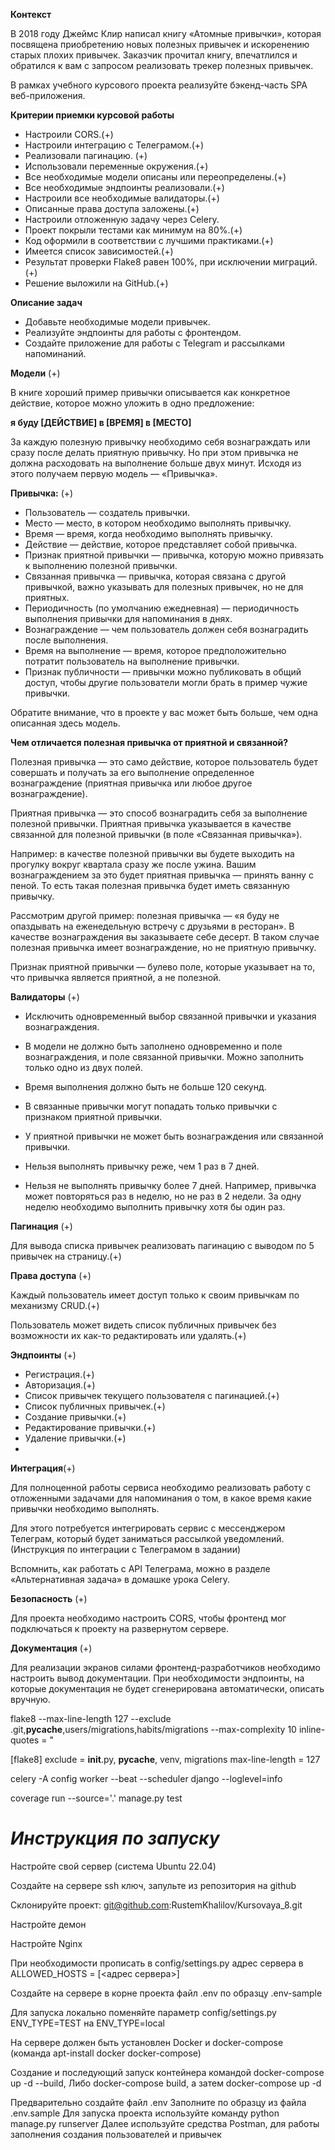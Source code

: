 **Контекст**

В 2018 году Джеймс Клир написал книгу «Атомные привычки», которая посвящена приобретению новых полезных привычек и искоренению старых плохих привычек. Заказчик прочитал книгу, впечатлился и обратился к вам с запросом реализовать трекер полезных привычек.

В рамках учебного курсового проекта реализуйте бэкенд-часть SPA веб-приложения.

**Критерии приемки курсовой работы**
- Настроили CORS.(+)
- Настроили интеграцию с Телеграмом.(+)
- Реализовали пагинацию. (+)
- Использовали переменные окружения.(+)
- Все необходимые модели описаны или переопределены.(+)
- Все необходимые эндпоинты реализовали.(+)
- Настроили все необходимые валидаторы.(+)
- Описанные права доступа заложены.(+)
- Настроили отложенную задачу через Celery.
- Проект покрыли тестами как минимум на 80%.(+)
- Код оформили в соответствии с лучшими практиками.(+)
- Имеется список зависимостей.(+)
- Результат проверки Flake8 равен 100%, при исключении миграций.(+)
- Решение выложили на GitHub.(+)

**Описание задач**

- Добавьте необходимые модели привычек.
- Реализуйте эндпоинты для работы с фронтендом.
- Создайте приложение для работы с Telegram и рассылками напоминаний.

**Модели** (+)

В книге хороший пример привычки описывается как конкретное действие, которое можно уложить в одно предложение:

**я буду [ДЕЙСТВИЕ] в [ВРЕМЯ] в [МЕСТО]**

За каждую полезную привычку необходимо себя вознаграждать или сразу после делать приятную привычку. Но при этом привычка не должна расходовать на выполнение больше двух минут. Исходя из этого получаем первую модель — «Привычка».

**Привычка:** (+)

- Пользователь — создатель привычки.
- Место — место, в котором необходимо выполнять привычку.
- Время — время, когда необходимо выполнять привычку.
- Действие — действие, которое представляет собой привычка.
- Признак приятной привычки — привычка, которую можно привязать к выполнению полезной привычки.
- Связанная привычка — привычка, которая связана с другой привычкой, важно указывать для полезных привычек, но не для приятных.
- Периодичность (по умолчанию ежедневная) — периодичность выполнения привычки для напоминания в днях.
- Вознаграждение — чем пользователь должен себя вознаградить после выполнения.
- Время на выполнение — время, которое предположительно потратит пользователь на выполнение привычки.
- Признак публичности — привычки можно публиковать в общий доступ, чтобы другие пользователи могли брать в пример чужие привычки.

Обратите внимание, что в проекте у вас может быть больше, чем одна описанная здесь модель.

**Чем отличается полезная привычка от приятной и связанной?**

Полезная привычка — это само действие, которое пользователь будет совершать и получать за его выполнение определенное вознаграждение (приятная привычка или любое другое вознаграждение).

Приятная привычка — это способ вознаградить себя за выполнение полезной привычки. Приятная привычка указывается в качестве связанной для полезной привычки (в поле «Связанная привычка»).

Например: в качестве полезной привычки вы будете выходить на прогулку вокруг квартала сразу же после ужина. Вашим вознаграждением за это будет приятная привычка — принять ванну с пеной. То есть такая полезная привычка будет иметь связанную привычку.

Рассмотрим другой пример: полезная привычка — «я буду не опаздывать на еженедельную встречу с друзьями в ресторан». В качестве вознаграждения вы заказываете себе десерт. В таком случае полезная привычка имеет вознаграждение, но не приятную привычку.

Признак приятной привычки — булево поле, которые указывает на то, что привычка является приятной, а не полезной.

**Валидаторы** (+)

- Исключить одновременный выбор связанной привычки и указания вознаграждения.

- В модели не должно быть заполнено одновременно и поле вознаграждения, и поле связанной привычки. Можно заполнить только одно из двух полей.

- Время выполнения должно быть не больше 120 секунд.

- В связанные привычки могут попадать только привычки с признаком приятной привычки.

- У приятной привычки не может быть вознаграждения или связанной привычки.

- Нельзя выполнять привычку реже, чем 1 раз в 7 дней.
- Нельзя не выполнять привычку более 7 дней. Например, привычка может повторяться раз в неделю, но не раз в 2 недели. За одну неделю необходимо выполнить привычку хотя бы один раз.

**Пагинация** (+)

Для вывода списка привычек реализовать пагинацию с выводом по 5 привычек на страницу.(+)

**Права доступа** (+)

Каждый пользователь имеет доступ только к своим привычкам по механизму CRUD.(+)

Пользователь может видеть список публичных привычек без возможности их как-то редактировать или удалять.(+)

**Эндпоинты** (+)
- Регистрация.(+)
- Авторизация.(+)
- Список привычек текущего пользователя с пагинацией.(+)
- Список публичных привычек.(+)
- Создание привычки.(+)
- Редактирование привычки.(+)
- Удаление привычки.(+)
- 
**Интеграция**(+)

Для полноценной работы сервиса необходимо реализовать работу с отложенными задачами для напоминания о том, в какое время какие привычки необходимо выполнять.

Для этого потребуется интегрировать сервис с мессенджером Телеграм, который будет заниматься рассылкой уведомлений.
(Инструкция по интеграции с Телеграмом в задании)

Вспомнить, как работать с API Телеграма, можно в разделе «Альтернативная задача» в домашке урока Celery.

**Безопасность** (+)

Для проекта необходимо настроить CORS, чтобы фронтенд мог подключаться к проекту на развернутом сервере.

**Документация** (+)

Для реализации экранов силами фронтенд-разработчиков необходимо настроить вывод документации. При необходимости эндпоинты, на которые документация не будет сгенерирована автоматически, описать вручную.

flake8 --max-line-length 127 --exclude .git,__pycache__,users/migrations,habits/migrations --max-complexity 10 inline-quotes = "

[flake8]
exclude = __init__.py, __pycache__, venv, migrations
max-line-length = 127  

celery -A config worker --beat --scheduler django --loglevel=info

coverage run --source='.' manage.py test

# **_Инструкция по запуску_**
Настройте свой сервер (система Ubuntu 22.04)

Создайте на сервере ssh ключ, запульте из репозитория на github

Склонируйте проект: git@github.com:RustemKhalilov/Kursovaya_8.git

Настройте демон

Настройте Nginx


При необходимости прописать в config/settings.py адрес сервера в ALLOWED_HOSTS = [<адрес сервера>]

Создайте на сервере в корне проекта файл .env по образцу .env-sample

Для запуска локально поменяйте параметр config/settings.py ENV_TYPE=TEST на  ENV_TYPE=local

На сервере должен быть установлен Docker и docker-compose (команда apt-install docker docker-compose)

Создание и последующий запуск контейнера командой docker-compose up -d --build, Либо docker-compose build, а затем docker-compose up -d


Предварительно создайте файл .env
Заполните по образцу из файла .env.sample
Для запуска проекта используйте команду
python manage.py runserver 
Далее используйте средства Postman, для работы заполнения создания пользователей и привычек 